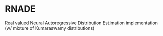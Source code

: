 # RNADE
Real valued Neural Autoregressive Distribution Estimation implementation (w/ mixture of Kumaraswamy distributions)

